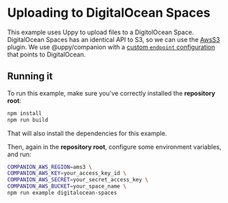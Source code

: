 # Uploading to DigitalOcean Spaces

This example uses Uppy to upload files to a DigitolOcean Space. DigitalOcean Spaces has an identical API to S3, so we can use the [AwsS3](https://uppy.io/docs/aws-s3) plugin. We use @uppy/companion with a [custom `endpoint` configuration](./server.js#L32-L33) that points to DigitalOcean.

## Running it

To run this example, make sure you've correctly installed the **repository root**:

```bash
npm install
npm run build
```

That will also install the dependencies for this example.

Then, again in the **repository root**, configure some environment variables, and run:

```bash
COMPANION_AWS_REGION=ams3 \
COMPANION_AWS_KEY=your_access_key_id \
COMPANION_AWS_SECRET=your_secret_access_key \
COMPANION_AWS_BUCKET=your_space_name \
npm run example digitalocean-spaces
```
